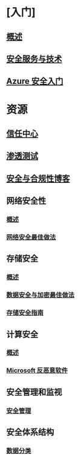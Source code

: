 # [入门]
## [概述](security-get-started-overview.md)
## [安全服务与技术](azure-security-services-technologies.md)
## [Azure 安全入门](azure-security-getting-started.md)

# 资源
## [信任中心](security-microsoft-trust-center.md)
## [渗透测试](azure-security-pen-testing.md)
## [安全与合规性博客](http://blogs.msdn.com/b/azuresecurity/)

## 网络安全性
### [概述](security-network-overview.md)
### [网络安全最佳做法](azure-security-network-security-best-practices.md)

## 存储安全
### [概述](security-storage-overview.md)
### [数据安全与加密最佳做法](azure-security-data-encryption-best-practices.md)
### [存储安全指南](../storage/storage-security-guide.md)

## 计算安全
### [概述](security-virtual-machines-overview.md)
### [Microsoft 反恶意软件](azure-security-antimalware.md)

## 安全管理和监视
### [安全管理](azure-security-management.md)

## 安全体系结构
### [数据分类](azure-security-data-classification.md)
